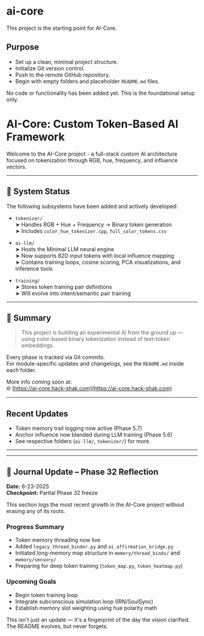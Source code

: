 # ai-core

This project is the starting point for AI-Core.

## Purpose

- Set up a clean, minimal project structure.
- Initialize Git version control.
- Push to the remote GitHub repository.
- Begin with empty folders and placeholder `README.md` files.

No code or functionality has been added yet. This is the foundational setup only.

# AI-Core: Custom Token-Based AI Framework

Welcome to the AI-Core project -  a full-stack custom AI architecture focused on tokenization through RGB, hue, frequency, and influence vectors.

---

## 🔧 System Status

The following subsystems have been added and actively developed:

- `tokenizer/`  
  ➤ Handles RGB + Hue + Frequency → Binary token generation  
  ➤ Includes `color_hue_tokenizer.cpp`, `full_color_tokens.csv`

- `ai-llm/`  
  ➤ Hosts the Minimal LLM neural engine  
  ➤ Now supports 82D input tokens with local influence mapping  
  ➤ Contains training loops, cosine scoring, PCA visualizations, and inference tools

- `training/`  
  ➤ Stores token training pair definitions  
  ➤ Will evolve into intent/semantic pair training

---

## 🧠 Summary

> This project is building an experimental AI from the ground up —  
> using color-based binary tokenization instead of text-token embeddings.

Every phase is tracked via Git commits.  
For module-specific updates and changelogs, see the `README.md` inside each folder.

More info coming soon at:  
🌐 [https://ai-core.hack-shak.com](https://ai-core.hack-shak.com)

---


## Recent Updates

- Token memory trail logging now active (Phase 5.7)
- Anchor influence now blended during LLM training (Phase 5.6)
- See respective folders (`ai-llm/`, `tokenizer/`) for more.

---

---

## 🧠 Journal Update – Phase 32 Reflection

**Date:** 6-23-2025  
**Checkpoint:** Partial Phase 32 freeze

This section logs the most recent growth in the AI-Core project without erasing any of its roots.

### Progress Summary
- Token memory threading now live
- Added `legacy_thread_binder.py` and `ai_affirmation_bridge.py`
- Initiated long-memory map structure in `memory/thread_binds/` and `memory/sensory/`
- Preparing for deep token training (`token_map.py`, `token_heatmap.py`)

### Upcoming Goals
- Begin token training loop
- Integrate subconscious simulation loop (IRN/SoulSync)
- Establish memory slot weighting using hue polarity math

This isn't just an update — it's a fingerprint of the day the vision clarified.  
The README evolves, but never forgets.


